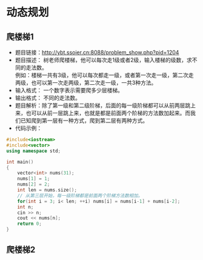 # 动态规划

## 爬楼梯1
* 题目链接：http://ybt.ssoier.cn:8088/problem_show.php?pid=1204
* 题目描述：
树老师爬楼梯，他可以每次走1级或者2级，输入楼梯的级数，求不同的走法数。  
例如：楼梯一共有3级，他可以每次都走一级，或者第一次走一级，第二次走两级，也可以第一次走两级，第二次走一级，一共3种方法。  
* 输入格式： 一个数字表示需要爬多少层楼梯。
* 输出格式： 不同的走法数。
* 题目解析：除了第一级和第二级阶梯，后面的每一级阶梯都可以从前两层跳上来，也可以从前一层跳上来，也就是都是前面两个阶梯的方法数加起来。而我们已知爬到第一层有一种方式，爬到第二层有两种方式。
* 代码示例：
```cpp
#include<iostream>
#include<vector>
using namespace std;

int main()
{
    vector<int> nums(31);
    nums[1] = 1;
    nums[2] = 2;
    int len = nums.size();
    // 从第三层开始，每一级阶梯都是前面两个阶梯方法数相加。
    for(int i = 3; i< len; ++i) nums[i] = nums[i-1] + nums[i-2];
    int n;
    cin >> n;
    cout << nums[n];
    return 0;
}
```


## 爬楼梯2




